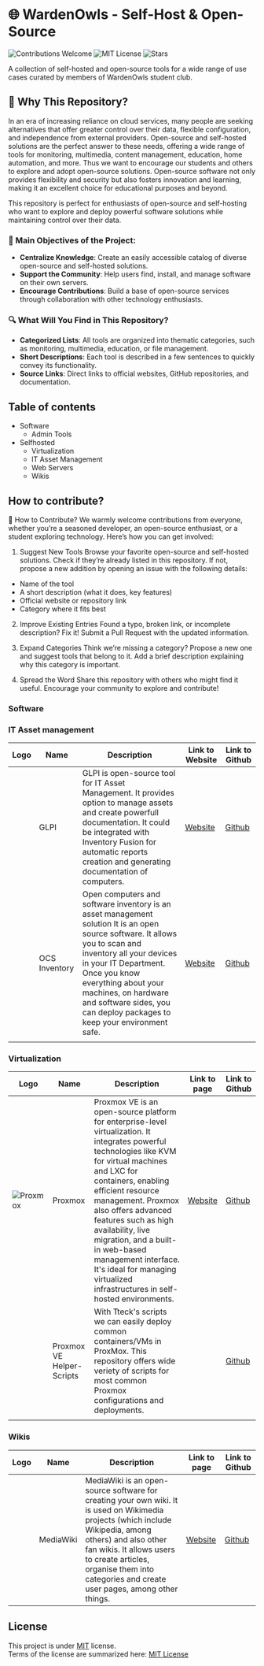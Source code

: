 # 🌐 WardenOwls - Self-Host & Open-Source
![Contributions Welcome](https://img.shields.io/badge/contributions-welcome-brightgreen) ![MIT License](https://img.shields.io/badge/license-MIT-blue) ![Stars](https://img.shields.io/github/stars/Mich2334/self-host?style=social) 

A collection of self-hosted and open-source tools for a wide range of use cases curated by members of WardenOwls student club. 

## 🎯 Why This Repository?
In an era of increasing reliance on cloud services, many people are seeking alternatives that offer greater control over their data, flexible configuration, and independence from external providers. Open-source and self-hosted solutions are the perfect answer to these needs, offering a wide range of tools for monitoring, multimedia, content management, education, home automation, and more. Thus we want to encourage our students and others to explore and adopt open-source solutions. Open-source software not only provides flexibility and security but also fosters innovation and learning, making it an excellent choice for educational purposes and beyond. 

This repository is perfect for enthusiasts of open-source and self-hosting who want to explore and deploy powerful software solutions while maintaining control over their data.

### 🌟 Main Objectives of the Project:
- **Centralize Knowledge**: Create an easily accessible catalog of diverse open-source and self-hosted solutions.
- **Support the Community**: Help users find, install, and manage software on their own servers.
- **Encourage Contributions**: Build a base of open-source services through collaboration with other technology enthusiasts.

### 🔍 What Will You Find in This Repository?
- **Categorized Lists**: All tools are organized into thematic categories, such as monitoring, multimedia, education, or file management.
- **Short Descriptions**: Each tool is described in a few sentences to quickly convey its functionality.
- **Source Links**: Direct links to official websites, GitHub repositories, and documentation.

## Table of contents
* Software
  * Admin Tools
* Selfhosted
  * Virtualization
  * IT Asset Management
  * Web Servers
  * Wikis
 
## How to contribute?
🤝 How to Contribute?
We warmly welcome contributions from everyone, whether you’re a seasoned developer, an open-source enthusiast, or a student exploring technology. Here’s how you can get involved:

1. Suggest New Tools
Browse your favorite open-source and self-hosted solutions.
Check if they’re already listed in this repository.
If not, propose a new addition by opening an issue with the following details:
 * Name of the tool
 * A short description (what it does, key features)
 * Official website or repository link
 * Category where it fits best

2. Improve Existing Entries
Found a typo, broken link, or incomplete description? Fix it!
Submit a Pull Request with the updated information.

3. Expand Categories
Think we’re missing a category? Propose a new one and suggest tools that belong to it.
Add a brief description explaining why this category is important.

4. Spread the Word
Share this repository with others who might find it useful.
Encourage your community to explore and contribute!

### Software

### IT Asset management

| Logo | Name          | Description                                                                                                                                                                                                                                                                                                           | Link to Website                                 | Link to Github                               |
|------|---------------|-----------------------------------------------------------------------------------------------------------------------------------------------------------------------------------------------------------------------------------------------------------------------------------------------------------------------|-------------------------------------------------|----------------------------------------------|
|      | GLPI          | GLPI is open-source tool for IT Asset Management. It provides option to manage assets and create powerfull documentation. It could be integrated with Inventory Fusion for automatic reports creation and generating documentation of computers.                                                                      | [Website](https://glpi-project.org/pl/)         | [Github](https://github.com/glpi-project)    |
|      | OCS Inventory | Open computers and software inventory is an asset management solution It is an open source software. It allows you to scan and inventory all your devices in your IT Department. Once you know everything about your machines, on hardware and software sides, you can deploy packages to keep your environment safe. | [Website](https://ocsinventory-ng.org/?lang=en) | [Github](https://github.com/ocsinventory-ng) |
|      |               |                                                                                                                                                                                                                                                                                                                       |                                                 |                                              |

### Virtualization

| Logo                                                                                                                                               | Name                      | Description                                                                                                                                                                                                                                                                                                                                                                                                                   | Link to page                           | Link to Github                                           |
|----------------------------------------------------------------------------------------------------------------------------------------------------|---------------------------|-------------------------------------------------------------------------------------------------------------------------------------------------------------------------------------------------------------------------------------------------------------------------------------------------------------------------------------------------------------------------------------------------------------------------------|----------------------------------------|----------------------------------------------------------|
| ![Proxmox](https://img.shields.io/badge/proxmox-proxmox?style=for-the-badge&logo=proxmox&logoColor=%23E57000&labelColor=%232b2a33&color=%232b2a33) | Proxmox                   | Proxmox VE is an open-source platform for enterprise-level virtualization. It integrates powerful technologies like KVM for virtual machines and LXC for containers, enabling efficient resource management. Proxmox also offers advanced features such as high availability, live migration, and a built-in web-based management interface. It's ideal for managing virtualized infrastructures in self-hosted environments. | [Website](https://www.proxmox.com/en/) | [Github](https://github.com/proxmox)                     |
|                                                                                                                                                    | Proxmox VE Helper-Scripts | With Tteck's scripts we can easily deploy common containers/VMs in ProxMox. This repository offers wide veriety of scripts for most common Proxmox configurations and deployments.                                                                                                                                                                                                                                            |                                        | [Github](https://community-scripts.github.io/ProxmoxVE/) |
|                                                                                                                                                    |                           |                                                                                                                                                                                                                                                                                                                                                                                                                               |                                        |                                                          |
### Wikis

| Logo | Name      | Description                                                                                                                                                                                                                                                                      | Link to page                                        | Link to Github                                   |
|------|-----------|----------------------------------------------------------------------------------------------------------------------------------------------------------------------------------------------------------------------------------------------------------------------------------|-----------------------------------------------------|--------------------------------------------------|
|      | MediaWiki | MediaWiki is an open-source software for creating your own wiki. It is used on Wikimedia projects (which include Wikipedia, among others) and also other fan wikis. It allows users to create articles, organise them into categories and create user pages, among other things. | [Website](https://www.mediawiki.org/wiki/MediaWiki) | [Github](https://github.com/wikimedia/mediawiki) |

## License
This project is under [MIT](LICENSE) license. <br>
Terms of the license are summarized here: [MIT License](LICENSE)
